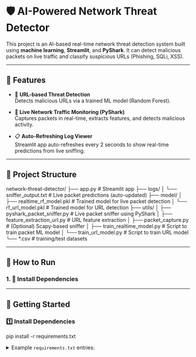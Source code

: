 # 🛡️ AI-Powered Network Threat Detector

This project is an AI-based real-time network threat detection system built using **machine learning**, **Streamlit**, and **PyShark**. It can detect malicious packets on live traffic and classify suspicious URLs (Phishing, SQLi, XSS).

---

## 📌 Features

- 🔗 **URL-based Threat Detection**  
  Detects malicious URLs via a trained ML model (Random Forest).

- 📡 **Live Network Traffic Monitoring (PyShark)**  
  Captures packets in real-time, extracts features, and detects malicious activity.

- 📋 **Auto-Refreshing Log Viewer**  
  Streamlit app auto-refreshes every 2 seconds to show real-time predictions from live sniffing.

---

## 📁 Project Structure

network-threat-detector/
├── app.py # Streamlit app
├── logs/
│ └── sniffer_output.txt # Live packet predictions (auto-updated)
├── model/
│ ├── realtime_rf_model.pkl # Trained model for live packet detection
│ └── rf_url_model.pkl # Trained model for URL detection
├── utils/
│ ├── pyshark_packet_sniffer.py # Live packet sniffer using PyShark
│ ├── feature_extraction_url.py # URL feature extraction
│ ├── packet_capture.py # (Optional) Scapy-based sniffer
│ ├── train_realtime_model.py # Script to train packet ML model
│ └── train_url_model.py # Script to train URL model
└── *.csv # training/test datasets


---

## 🚀 How to Run

### 1. 🔧 Install Dependencies


---

## 🚀 Getting Started

### 1️⃣ Install Dependencies

pip install -r requirements.txt

<details> <summary>Example <code>requirements.txt</code> entries:</summary>
streamlit
pyshark
scapy
joblib
pandas


2. ▶️ Train the Models 
  python -m utils.train_url_model
  python -m utils.train_realtime_model

4. ▶️ Start Packet Sniffer (PyShark-based)
  python utils/pyshark_packet_sniffer.py
  This writes predictions to: logs/sniffer_output.txt

5. 🖥️ Launch Streamlit UI
  streamlit run app.py

🧠 Models
rf_url_model.pkl: Predicts whether a URL is benign or contains SQLi/XSS/phishing patterns.
realtime_rf_model.pkl: Classifies real-time packets as Benign or Malicious.

## 📽️ Demo Video

[![Watch Demo](https://img.youtube.com/vi/VIDEO_ID/maxresdefault.jpg)](https://drive.google.com/file/d/1GU2YGVQ49JmRmidfRoLfJ3t4MLD4xuDh/view?usp=drivesdk)

👉 Click the image or [watch the demo](https://drive.google.com/file/d/1GU2YGVQ49JmRmidfRoLfJ3t4MLD4xuDh/view?usp=drivesdk) on Google Drive.



